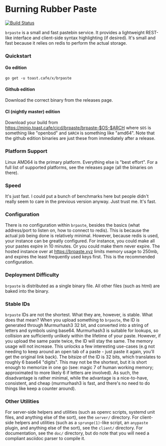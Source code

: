 Burning Rubber Paste
====================

[![Build Status](https://cloud.drone.io/api/badges/5paceToast/brpaste/status.svg)](https://cloud.drone.io/5paceToast/brpaste)

`brpaste` is a small and fast pastebin service.
It provides a lightweight REST-like interface and client-side syntax highlighting (if desired).
It's small and fast because it relies on redis to perform the actual storage.

### Quickstart
#### Go edition
`go get -u toast.cafe/x/brpaste`
#### Github edition
Download the correct binary from the releases page.
#### CI (nightly master) edition
Download your build from https://minio.toast.cafe/cicd/brpaste/brpaste-$OS-$ARCH where `$OS` is something like "openbsd" and `$ARCH` is something like "amd64".
Note that the github edition binaries are just these from immediately after a release.

### Platform Support
Linux AMD64 is the primary platform.
Everything else is "best effort".
For a full list of supported platforms, see the releases page (all the binaries on there).

### Speed
It's just fast.
I could put a bunch of benchmarks here but people didn't really seem to care in the previous version anyway.
Just trust me.
It's fast.

### Configuration
There is no configuration within `brpaste`, besides the basics (what address/port to listen on, how to connect to redis).
This is because the actual job being done is relatively minimal.
However, because redis is used, your instance can be greatly configured.
For instance, you could make all your pastes expire in 10 minutes.
Or you could make them never expire.
The hosted instance over at https://brpaste.xyz limits memory usage to 250mb, and expires the least frequently used keys first.
This is the recommended configuration.

### Deployment Difficulty
`brpaste` is distributed as a single binary file.
All other files (such as html) are baked into the binary.

### Stable IDs
`brpaste` IDs are not the shortest.
What they are, however, is stable.
What does that mean?
When you upload something to `brpaste`, the ID is generated through Murmurhash3 32 bit, and converted into a string of letters and symbols using base64.
Murmurhash3 is suitable for lookups, so collision are sufficiently unlikely within the lifetime of your paste.
However, if you upload the same paste twice, the ID will stay the same.
The memory usage will not increase.
This unlocks a few interesting use-cases (e.g not needing to keep around an open tab of a paste - just paste it again, you'll get the original link back).
The bitsize of the ID is 32 bits, which translates to roughly 6 base64 "digits".
This may not be the shortest, but it is short enough to memorize in one go (see: magic 7 of human working memory; approximated to more likely 6 if letters are involved).
As such, the disadvantage is rather minimal, while the advantage is a nice-to-have, consistent, and cheap (murmurhash3 is fast, and there's no need to do things like keep a counter around).

### Other Utilities
For server-side helpers and utilities (such as openrc scripts, systemd unit files, and anything else of the sort), see the `server/` directory.
For client-side helpers and utilities (such as a `sprunge(1)`-like script, an `anypaste` plugin, and anything else of the sort), see the `client/` directory.
For documentation, see the `doc/` directory, but do note that you will need a compliant asciidoc parser to compile it.
